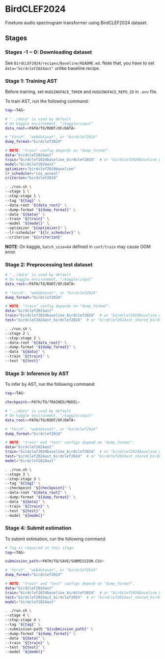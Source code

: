 # BirdCLEF2024

Finetune audio spectrogram transformer using BirdCLEF2024 dataset.

## Stages

### Stages -1 ~ 0: Downloading dataset

See `BirdCLEF2024/recipes/Baseline/README.md`.
Note that, you have to set `data="birdclef2024ast"` unlike baseline recipe.

### Stage 1: Training AST

Before training, set `HUGGINGFACE_TOKEN` and `HUGGINGFACE_REPO_ID` in `.env` file.

To train AST, run the following command:

```sh
tag=<TAG>

# "../data" is used by default
# On kaggle environment, "/kaggle/input"
data_root=<PATH/TO/ROOT/OF/DATA>

# "torch", "webdataset", or "birdclef2024"
dump_format="birdclef2024"

# NOTE: "train" config depends on "dump_format".
data="birdclef2024ast"
train="birdclef2024baseline_birdclef2024"  # or "birdclef2024baseline_weighted_birdclef2024"
model="birdclef2024ast"
optimizer="birdclef2024baseline"
lr_scheduler="cos_anneal"
criterion="birdclef2024"

. ./run.sh \
--stage 1 \
--stop-stage 1 \
--tag "${tag}" \
--data-root "${data_root}" \
--dump-format "${dump_format}" \
--data "${data}" \
--train "${train}" \
--model "${model}" \
--optimizer "${optimizer}" \
--lr-scheduler "${lr_scheduler}" \
--criterion "${criterion}"
```

**NOTE**: On kaggle, `batch_size=64` defined in `conf/train` may cause OOM error.

### Stage 2: Preprocessing test dataset

```sh
# "../data" is used by default
# On kaggle environment, "/kaggle/input"
data_root=<PATH/TO/ROOT/OF/DATA>

# "torch", "webdataset", or "birdclef2024"
dump_format="birdclef2024"

# NOTE: "train" config depends on "dump_format".
data="birdclef2024ast"
train="birdclef2024baseline_birdclef2024"  # or "birdclef2024baseline_weighted_birdclef2024"
test="birdclef2024ast_birdclef2024"  # or "birdclef2024ast_shared_birdclef2024"

. ./run.sh \
--stage 2 \
--stop-stage 2 \
--data-root "${data_root}" \
--dump-format "${dump_format}" \
--data "${data}" \
--train "${train}" \
--test "${test}"
```

### Stage 3: Inference by AST

To infer by AST, run the following command:

```sh
tag=<TAG>

checkpoint=<PATH/TO/TRAINED/MODEL>

# "../data" is used by default
# On kaggle environment, "/kaggle/input"
data_root=<PATH/TO/ROOT/OF/DATA>

# "torch", "webdataset", or "birdclef2024"
dump_format="birdclef2024"

# NOTE: "train" and "test" configs depend on "dump_format".
data="birdclef2024ast"
train="birdclef2024baseline_birdclef2024"  # or "birdclef2024baseline_weighted_birdclef2024"
test="birdclef2024ast_birdclef2024"  # or "birdclef2024ast_shared_birdclef2024"
model="birdclef2024ast"

. ./run.sh \
--stage 3 \
--stop-stage 3 \
--tag "${tag}" \
--checkpoint "${checkpoint}" \
--data-root "${data_root}" \
--dump-format "${dump_format}" \
--data "${data}" \
--train "${train}" \
--test "${test}" \
--model "${model}"
```

### Stage 4: Submit estimation

To submit estimation, run the following command:

```sh
# Tag is required in this stage.
tag=<TAG>

submission_path=<PATH/TO/SAVE/SUBMISSION.CSV>

# "torch", "webdataset", or "birdclef2024"
dump_format="birdclef2024"

# NOTE: "train" and "test" configs depend on "dump_format".
data="birdclef2024ast"
train="birdclef2024baseline_birdclef2024"  # or "birdclef2024baseline_birdclef2024_weighted"
test="birdclef2024ast_birdclef2024"  # or "birdclef2024ast_shared_birdclef2024"
model="birdclef2024ast"

. ./run.sh \
--stage 4 \
--stop-stage 4 \
--tag "${tag}" \
--submission-path "${submission_path}" \
--dump-format "${dump_format}" \
--data "${data}" \
--train "${train}" \
--test "${test}" \
--model "${model}"
```
